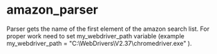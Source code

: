 # amazon_parser

Parser gets the name of the first element of the amazon search list. For proper work need to set my_webdriver_path variable (example my_webdriver_path  = "C:\WebDrivers\V2.37\chromedriver.exe" ).
